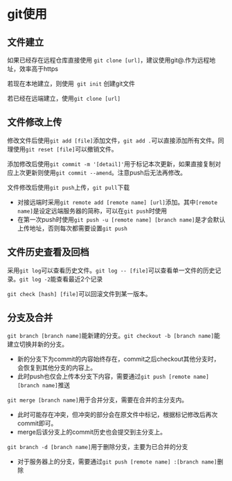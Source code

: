 # git使用

## 文件建立

如果已经存在远程仓库直接使用 `git clone [url]`，建议使用git@.作为远程地址，效率高于https

若现在本地建立，则使用` git init` 创建git文件

若已经在远端建立，使用`git clone [url]`

## 文件修改上传

修改文件后使用`git add [file]`添加文件，`git add .`可以直接添加所有文件。同理使用`git reset [file]`可以撤销文件。

添加修改后使用`git commit -m '[detail]'`用于标记本次更新，如果直接复制对应上次更新则使用`git commit --amend`。注意push后无法再修改。

文件修改后使用`git push`上传，`git pull`下载

- 对接远端时采用`git remote add [remote name] [url]`添加。其中`[remote name]`是设定远端服务器的简称，可以在`git push`时使用
- 在第一次push时使用`git push -u [remote name] [branch name]`是才会默认上传地址，否则每次都需要设置`git push`

## 文件历史查看及回档

采用`git log`可以查看历史文件。`git log -- [file]`可以查看单一文件的历史记录。`git log -2`能查看最近2个记录

`git check [hash] [file]`可以回滚文件到某一版本。

## 分支及合并

`git branch [branch name]`能新建的分支。`git checkout -b [branch name]`能建立切换并新的分支。

- 新的分支下为commit的内容始终存在，commit之后checkout其他分支时，会恢复到其他分支的内容上。
- 此时push也仅会上传本分支下内容，需要通过`git push [remote name] [branch name]`推送

`git merge [branch name]`用于合并分支，需要在合并的主分支内。

- 此时可能存在冲突，但冲突的部分会在原文件中标记，根据标记修改后再次commit即可。
- merge后该分支上的commit历史也会提交到主分支上。

`git branch -d [branch name]`用于删除分支，主要为已合并的分支

- 对于服务器上的分支，需要通过`git push [remote name] :[branch name]`删除


